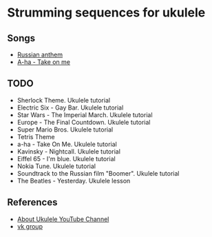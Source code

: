 # Strumming sequences for ukulele

## Songs

- [Russian anthem](strumming/russian_anthem.md)
- [A-ha - Take on me](strumming/a_ha_take_on_me.md)

## TODO

- Sherlock Theme. Ukulele tutorial  
- Electric Six - Gay Bar. Ukulele tutorial
- Star Wars - The Imperial March. Ukulele tutorial
- Europe - The Final Countdown. Ukulele tutorial
- Super Mario Bros. Ukulele tutorial
- Tetris Theme
- a-ha - Take On Me. Ukulele tutorial
- Kavinsky - Nightcall. Ukulele tutorial
- Eiffel 65 - I'm blue. Ukulele tutorial
- Nokia Tune. Ukulele tutorial  
- Soundtrack to the Russian film "Boomer". Ukulele tutorial
- The Beatles - Yesterday. Ukulele lesson

## References

- [About Ukulele YouTube Channel](https://www.youtube.com/channel/UCo3eGtq44aBcTTsQPIfPiGQ)
- [vk group](https://vk.com/aboutukulele)